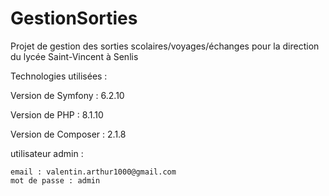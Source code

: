 # GestionSorties
Projet de gestion des sorties scolaires/voyages/échanges pour la direction du lycée Saint-Vincent à Senlis

Technologies utilisées :

Version de Symfony : 6.2.10

Version de PHP : 8.1.10

Version de Composer : 2.1.8

utilisateur admin :
	
	email : valentin.arthur1000@gmail.com
	mot de passe : admin
